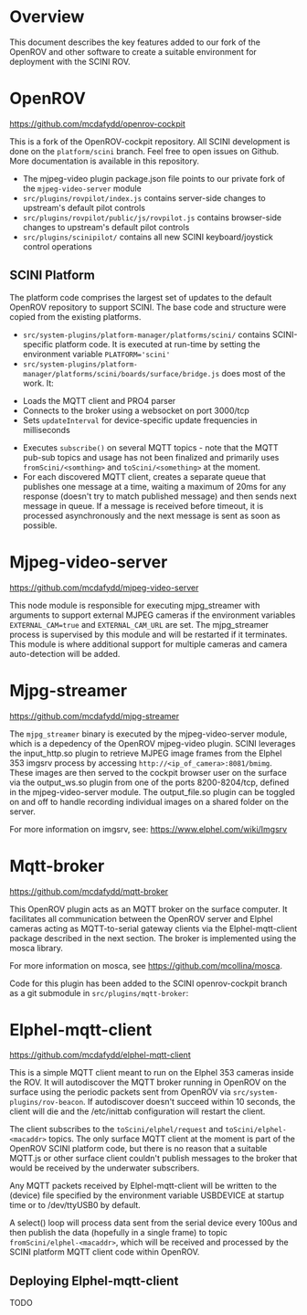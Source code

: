 # Overview

This document describes the key features added to our fork of the OpenROV and other software to create a suitable environment for deployment with the SCINI ROV.

# OpenROV

https://github.com/mcdafydd/openrov-cockpit

This is a fork of the OpenROV-cockpit repository.  All SCINI development is done on the `platform/scini` branch.  Feel free to open issues on Github.  More documentation is available in this repository.

* The mjpeg-video plugin package.json file points to our private fork of the `mjpeg-video-server` module
* `src/plugins/rovpilot/index.js` contains server-side changes to upstream's default pilot controls
* `src/plugins/rovpilot/public/js/rovpilot.js` contains browser-side changes to upstream's default pilot controls
* `src/plugins/scinipilot/` contains all new SCINI keyboard/joystick control operations

## SCINI Platform

The platform code comprises the largest set of updates to the default OpenROV repository to support SCINI.  The base code and structure were copied from the existing platforms.

* `src/system-plugins/platform-manager/platforms/scini/` contains SCINI-specific platform code.  It is executed at run-time by setting the environment variable `PLATFORM='scini'`
* `src/system-plugins/platform-manager/platforms/scini/boards/surface/bridge.js` does most of the work. It:
- Loads the MQTT client and PRO4 parser
- Connects to the broker using a websocket on port 3000/tcp
- Sets `updateInterval` for device-specific update frequencies in milliseconds
* Executes `subscribe()` on several MQTT topics - note that the MQTT pub-sub topics and usage has not been finalized and primarily uses `fromScini/<somthing>` and `toScini/<something>` at the moment.
* For each discovered MQTT client, creates a separate queue that publishes one message at a time, waiting a maximum of 20ms for any response (doesn't try to match published message) and then sends next message in queue.  If a message is received before timeout, it is processed asynchronously and the next message is sent as soon as possible.

# Mjpeg-video-server

https://github.com/mcdafydd/mjpeg-video-server

This node module is responsible for executing mjpg_streamer with arguments to support external MJPEG cameras if the environment variables `EXTERNAL_CAM=true` and `EXTERNAL_CAM_URL` are set.  The mjpg_streamer process is supervised by this module and will be restarted if it terminates.  This module is where additional support for multiple cameras and camera auto-detection will be added.

# Mjpg-streamer

https://github.com/mcdafydd/mjpg-streamer

The `mjpg_streamer` binary is executed by the mjpeg-video-server module, which is a depedency of the OpenROV mjpeg-video plugin.  SCINI leverages the input_http.so plugin to retrieve MJPEG image frames from the Elphel 353 imgsrv process by accessing `http://<ip_of_camera>:8081/bmimg`.  These images are then served to the cockpit browser user on the surface via the output_ws.so plugin from one of the ports 8200-8204/tcp, defined in the mjpeg-video-server module.  The output_file.so plugin can be toggled on and off to handle recording individual images on a shared folder on the server.

For more information on imgsrv, see: https://www.elphel.com/wiki/Imgsrv

# Mqtt-broker

https://github.com/mcdafydd/mqtt-broker

This OpenROV plugin acts as an MQTT broker on the surface computer.  It facilitates all communication between the OpenROV server and Elphel cameras acting as MQTT-to-serial gateway clients via the Elphel-mqtt-client package described in the next section.  The broker is implemented using the mosca library.

For more information on mosca, see https://github.com/mcollina/mosca.

Code for this plugin has been added to the SCINI openrov-cockpit branch as a git submodule in `src/plugins/mqtt-broker`:

# Elphel-mqtt-client

https://github.com/mcdafydd/elphel-mqtt-client

This is a simple MQTT client meant to run on the Elphel 353 cameras inside the ROV.  It will autodiscover the MQTT broker running in OpenROV on the surface using the periodic packets sent from OpenROV via `src/system-plugins/rov-beacon`.  If autodiscover doesn't succeed within 10 seconds, the client will die and the /etc/inittab configuration will restart the client.

The client subscribes to the `toScini/elphel/request` and `toScini/elphel-<macaddr>` topics.  The only surface MQTT client at the moment is part of the OpenROV SCINI platform code, but there is no reason that a suitable MQTT.js or other surface client couldn't publish messages to the broker that would be received by the underwater subscribers.

Any MQTT packets received by Elphel-mqtt-client will be written to the (device) file specified by the environment variable USBDEVICE at startup time or to /dev/ttyUSB0 by default.

A select() loop will process data sent from the serial device every 100us and then publish the data (hopefully in a single frame) to topic `fromScini/elphel-<macaddr>`, which will be received and processed by the SCINI platform MQTT client code within OpenROV.

## Deploying Elphel-mqtt-client

TODO
